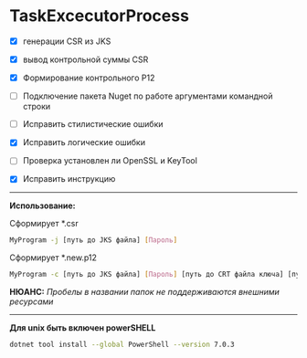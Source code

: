 # TaskExcecutorProcess

- [x] генерации CSR из JKS
- [x] вывод контрольной суммы CSR
- [x] Формирование контрольного P12

- [ ] Подключение пакета Nuget по работе аргументами командной строки
- [ ] Исправить стилистические ошибки
- [x] Исправить логические ошибки
- [ ] Проверка установлен ли OpenSSL и KeyTool
- [x] Исправить инструкцию

***
**Использование:**

Сформирует *.csr
 ```bash */
 MyProgram -j [путь до JKS файла] [Пароль]
 ```
Сформирует *.new.p12
```bash */
MyProgram -c [путь до JKS файла] [Пароль] [путь до CRT файла ключа] [путь до CSR файла для сверки]
```

**НЮАНС:** *Пробелы в названии папок не поддерживаются внешними ресурсами*


***
**Для unix быть включен powerSHELL** 
```bash */
dotnet tool install --global PowerShell --version 7.0.3
```
